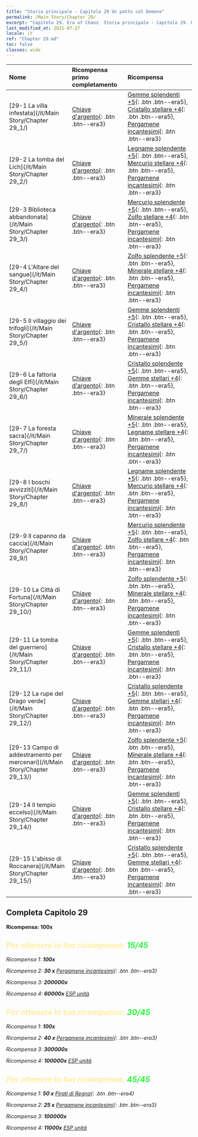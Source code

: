 ```yaml
---
title: "Storia principale - Capitolo 29 Un patto col Demone"
permalink: /Main Story/Chapter 29/
excerpt: "Capitolo 29. Era of Chaos  Storia principale - Capitolo 29. Un patto col Demone"
last_modified_at: 2021-07-27
locale: it
ref: "Chapter 29.md"
toc: false
classes: wide
---
```


  | Nome |  Ricompensa primo completamento | Ricompensa |
  |:------------|:------------|:------------| 
  | [29-1 La villa infestata](/it/Main Story/Chapter 29_1/) | [Chiave d'argento](/ItemsIT/con_693/){: .btn .btn--era3} | [Gemme splendenti +5](/ItemsIT/mat_100/){: .btn .btn--era5}, [Cristallo stellare +4](/ItemsIT/mat_94/){: .btn .btn--era5}, [Pergamene incantesimi](/ItemsIT/con_694/){: .btn .btn--era3} |
  | [29-2 La tomba del Lich](/it/Main Story/Chapter 29_2/) | [Chiave d'argento](/ItemsIT/con_693/){: .btn .btn--era3} | [Legname splendente +5](/ItemsIT/mat_97/){: .btn .btn--era5}, [Mercurio stellare +4](/ItemsIT/mat_91/){: .btn .btn--era5}, [Pergamene incantesimi](/ItemsIT/con_694/){: .btn .btn--era3} |
  | [29-3 Biblioteca abbandonata](/it/Main Story/Chapter 29_3/) | [Chiave d'argento](/ItemsIT/con_693/){: .btn .btn--era3} | [Mercurio splendente +5](/ItemsIT/mat_98/){: .btn .btn--era5}, [Zolfo stellare +4](/ItemsIT/mat_92/){: .btn .btn--era5}, [Pergamene incantesimi](/ItemsIT/con_694/){: .btn .btn--era3} |
  | [29-4 L'Altare del sangue](/it/Main Story/Chapter 29_4/) | [Chiave d'argento](/ItemsIT/con_693/){: .btn .btn--era3} | [Zolfo splendente +5](/ItemsIT/mat_99/){: .btn .btn--era5}, [Minerale stellare +4](/ItemsIT/mat_89/){: .btn .btn--era5}, [Pergamene incantesimi](/ItemsIT/con_694/){: .btn .btn--era3} |
  | [29-5 Il villaggio dei trifogli](/it/Main Story/Chapter 29_5/) | [Chiave d'argento](/ItemsIT/con_693/){: .btn .btn--era3} | [Gemme splendenti +5](/ItemsIT/mat_100/){: .btn .btn--era5}, [Cristallo stellare +4](/ItemsIT/mat_94/){: .btn .btn--era5}, [Pergamene incantesimi](/ItemsIT/con_694/){: .btn .btn--era3} |
  | [29-6 La fattoria degli Elfi](/it/Main Story/Chapter 29_6/) | [Chiave d'argento](/ItemsIT/con_693/){: .btn .btn--era3} | [Cristallo splendente +5](/ItemsIT/mat_101/){: .btn .btn--era5}, [Gemme stellari +4](/ItemsIT/mat_93/){: .btn .btn--era5}, [Pergamene incantesimi](/ItemsIT/con_694/){: .btn .btn--era3} |
  | [29-7 La foresta sacra](/it/Main Story/Chapter 29_7/) | [Chiave d'argento](/ItemsIT/con_693/){: .btn .btn--era3} | [Minerale splendente +5](/ItemsIT/mat_96/){: .btn .btn--era5}, [Legname stellare +4](/ItemsIT/mat_90/){: .btn .btn--era5}, [Pergamene incantesimi](/ItemsIT/con_694/){: .btn .btn--era3} |
  | [29-8 I boschi avvizziti](/it/Main Story/Chapter 29_8/) | [Chiave d'argento](/ItemsIT/con_693/){: .btn .btn--era3} | [Legname splendente +5](/ItemsIT/mat_97/){: .btn .btn--era5}, [Mercurio stellare +4](/ItemsIT/mat_91/){: .btn .btn--era5}, [Pergamene incantesimi](/ItemsIT/con_694/){: .btn .btn--era3} |
  | [29-9 Il capanno da caccia](/it/Main Story/Chapter 29_9/) | [Chiave d'argento](/ItemsIT/con_693/){: .btn .btn--era3} | [Mercurio splendente +5](/ItemsIT/mat_98/){: .btn .btn--era5}, [Zolfo stellare +4](/ItemsIT/mat_92/){: .btn .btn--era5}, [Pergamene incantesimi](/ItemsIT/con_694/){: .btn .btn--era3} |
  | [29-10 La Città di Fortuna](/it/Main Story/Chapter 29_10/) | [Chiave d'argento](/ItemsIT/con_693/){: .btn .btn--era3} | [Zolfo splendente +5](/ItemsIT/mat_99/){: .btn .btn--era5}, [Minerale stellare +4](/ItemsIT/mat_89/){: .btn .btn--era5}, [Pergamene incantesimi](/ItemsIT/con_694/){: .btn .btn--era3} |
  | [29-11 La tomba del guerriero](/it/Main Story/Chapter 29_11/) | [Chiave d'argento](/ItemsIT/con_693/){: .btn .btn--era3} | [Gemme splendenti +5](/ItemsIT/mat_100/){: .btn .btn--era5}, [Cristallo stellare +4](/ItemsIT/mat_94/){: .btn .btn--era5}, [Pergamene incantesimi](/ItemsIT/con_694/){: .btn .btn--era3} |
  | [29-12 La rupe del Drago verde](/it/Main Story/Chapter 29_12/) | [Chiave d'argento](/ItemsIT/con_693/){: .btn .btn--era3} | [Cristallo splendente +5](/ItemsIT/mat_101/){: .btn .btn--era5}, [Gemme stellari +4](/ItemsIT/mat_93/){: .btn .btn--era5}, [Pergamene incantesimi](/ItemsIT/con_694/){: .btn .btn--era3} |
  | [29-13 Campo di addestramento per mercenari](/it/Main Story/Chapter 29_13/) | [Chiave d'argento](/ItemsIT/con_693/){: .btn .btn--era3} | [Zolfo splendente +5](/ItemsIT/mat_99/){: .btn .btn--era5}, [Minerale stellare +4](/ItemsIT/mat_89/){: .btn .btn--era5}, [Pergamene incantesimi](/ItemsIT/con_694/){: .btn .btn--era3} |
  | [29-14 Il tempio eccelso](/it/Main Story/Chapter 29_14/) | [Chiave d'argento](/ItemsIT/con_693/){: .btn .btn--era3} | [Gemme splendenti +5](/ItemsIT/mat_100/){: .btn .btn--era5}, [Cristallo stellare +4](/ItemsIT/mat_94/){: .btn .btn--era5}, [Pergamene incantesimi](/ItemsIT/con_694/){: .btn .btn--era3} |
  | [29-15 L'abisso di Roccanera](/it/Main Story/Chapter 29_15/) | [Chiave d'argento](/ItemsIT/con_693/){: .btn .btn--era3} | [Cristallo splendente +5](/ItemsIT/mat_101/){: .btn .btn--era5}, [Gemme stellari +4](/ItemsIT/mat_93/){: .btn .btn--era5}, [Pergamene incantesimi](/ItemsIT/con_694/){: .btn .btn--era3} |


## Completa Capitolo 29

 **Ricompensa:**  **100x** <i class="fas fa-gem"/>



## <span style="color: #ffeea0">Per ottenere la tua ricompensa: </span><span style="color: #27f73a">15/45</span>

 Ricompensa 1:  **100x** <i class="fas fa-gem"/>

 Ricompensa 2: **30 x** [Pergamene incantesimi](/ItemsIT/con_694/){: .btn .btn--era3}

 Ricompensa 3:  **200000x** <i class="fas fa-coins"/>

 Ricompensa 4:  **60000x** [ESP unità](/ItemsIT/con_902/)



## <span style="color: #ffeea0">Per ottenere la tua ricompensa: </span><span style="color: #27f73a">30/45</span>

 Ricompensa 1:  **100x** <i class="fas fa-gem"/>

 Ricompensa 2: **40 x** [Pergamene incantesimi](/ItemsIT/con_694/){: .btn .btn--era3}

 Ricompensa 3:  **300000x** <i class="fas fa-coins"/>

 Ricompensa 4:  **100000x** [ESP unità](/ItemsIT/con_902/)



## <span style="color: #ffeea0">Per ottenere la tua ricompensa: </span><span style="color: #27f73a">45/45</span>

 Ricompensa 1: **50 x** [Pirati di Regna](/ItemsIT/unt_273/){: .btn .btn--era4}

 Ricompensa 2: **25 x** [Pergamene incantesimi](/ItemsIT/con_694/){: .btn .btn--era3}

 Ricompensa 3:  **100000x** <i class="fas fa-coins"/>

 Ricompensa 4:  **11000x** [ESP unità](/ItemsIT/con_902/)

